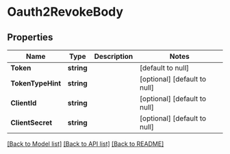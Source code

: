 # Oauth2RevokeBody

## Properties
Name | Type | Description | Notes
------------ | ------------- | ------------- | -------------
**Token** | **string** |  | [default to null]
**TokenTypeHint** | **string** |  | [optional] [default to null]
**ClientId** | **string** |  | [optional] [default to null]
**ClientSecret** | **string** |  | [optional] [default to null]

[[Back to Model list]](../README.md#documentation-for-models) [[Back to API list]](../README.md#documentation-for-api-endpoints) [[Back to README]](../README.md)

